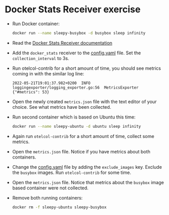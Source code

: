 # Docker Stats Receiver exercise

* Run Docker container:

  ```bash
  docker run --name sleepy-busybox -d busybox sleep infinity
  ```

* Read the [Docker Stats Receiver documentation](https://github.com/open-telemetry/opentelemetry-collector-contrib/tree/v0.51.0/receiver/dockerstatsreceiver)

* Add the `docker_stats` receiver to the [config.yaml](./config.yaml) file. Set the `collection_interval` to 3s.

* Run otelcol-contrib for a short amount of time, you should see metrics coming in with the similar log line:

  ```text
  2022-05-21T19:01:37.982+0200	INFO	loggingexporter/logging_exporter.go:56	MetricsExporter	{"#metrics": 53}
  ```

* Open the newly created `metrics.json` file with the text editor of your choice. See what metrics have been collected.

* Run second container which is based on Ubuntu this time:

  ```bash
  docker run --name sleepy-ubuntu -d ubuntu sleep infinity
  ```

* Again run `otelcol-contrib` for a short amount of time, collect some metrics.

* Open the `metrics.json` file. Notice if you have metrics about both containers.

* Change the [config.yaml](./config.yaml) file by adding the `exclude_images` key. Exclude the `busybox` images. Run `otelcol-contrib` for some time.

* Open the `metrics.json` file. Notice that metrics about the `busybox` image based container were not collected.

* Remove both running containers:

  ```bash
  docker rm -f sleepy-ubuntu sleepy-busybox
  ```
